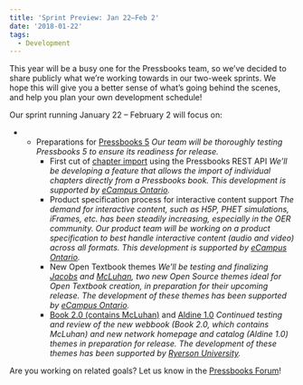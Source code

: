 ```yaml
---
title: 'Sprint Preview: Jan 22–Feb 2'
date: '2018-01-22'
tags:
  - Development
---
```


This year will be a busy one for the Pressbooks team, so we’ve decided to share publicly
what we’re working towards in our two-week sprints. We hope this will give you a better
sense of what’s going behind the scenes, and help you plan your own development schedule!

Our sprint running January 22 – February 2 will focus on:

- - Preparations for
    [Pressbooks 5](https://pressbooks.org/blog/2018/01/17/pressbooks-5-developer-guide/)
    _Our team will be thoroughly testing Pressbooks 5 to ensure its readiness for
    release._
    - First cut of [chapter import](https://github.com/pressbooks/pressbooks/issues/1054)
      using the Pressbooks REST API _We’ll be developing a feature that allows the import
      of individual chapters directly from a Pressbooks book. This development is
      supported by [eCampus Ontario](https://www.ecampusontario.ca/)._
    - Product specification process for interactive content support _The demand for
      interactive content, such as H5P, PHET simulations, iFrames, etc. has been steadily
      increasing, especially in the OER community. Our product team will be working on a
      product specification to best handle interactive content (audio and video) across
      all formats. This development is supported by
      [eCampus Ontario](https://www.ecampusontario.ca/)._
    - New Open Textbook themes _We’ll be testing and finalizing
      [Jacobs](https://github.com/pressbooks/pressbooks-jacobs) and
      [McLuhan](https://github.com/pressbooks/pressbooks-book), two new Open Source themes
      ideal for Open Textbook creation, in preparation for their upcoming release. The
      development of these themes has been supported by
      [eCampus Ontario](https://www.ecampusontario.ca/)._
    - [Book 2.0 (contains McLuhan)](https://github.com/pressbooks/pressbooks-book/projects/1)
      and [Aldine 1.0](https://github.com/pressbooks/pressbooks-aldine/projects/1)
      _Continued testing and review of the new webbook (Book 2.0, which contains McLuhan)
      and new network homepage and catalog (Aldine 1.0) themes in preparation for
      release. The development of these themes has been supported by
      [Ryerson University](http://ryerson.ca)._

Are you working on related goals? Let us know in the
[Pressbooks Forum](https://discourse.pressbooks.org)!
